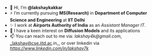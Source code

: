 - 👋 Hi, I’m **@lakshaykakkar**
- ⚡ I’m currently pursuing **MS(Research)** in **Department of Computer Science and Engineering** at **IIT Delhi**
- ✨ I work at **Airports Authority of India** as an _Assistant Manager IT_.
- 👀 I have a keen interest on **Diffusion Models** and its applications
- 📫 You can reach out to me via: _lakshay4k@gmail.com_, _lakshay@cse.iitd.ac.in_, or over linkedin via _https://www.linkedin.com/in/lakshay7k_
<!--
- 😄 Pronouns: ...
- ⚡ Fun fact: ...
>!--
<!---
lakshaykakkar/lakshaykakkar is a ✨ special ✨ repository because its `README.md` (this file) appears on your GitHub profile.
You can click the Preview link to take a look at your changes.
--->
